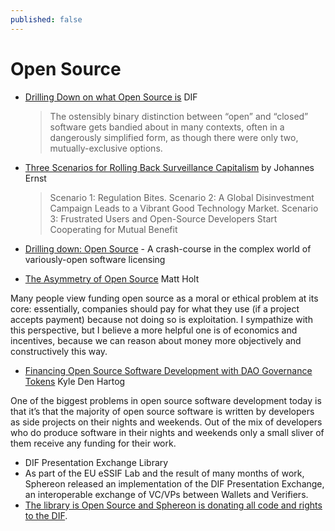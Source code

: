 ```yaml
---
published: false
---
```


# Open Source

* [Drilling Down on what Open Source is](https://medium.com/decentralized-identity/drilling-down-open-source-f50d1a4f2a76) DIF
    > The ostensibly binary distinction between “open” and “closed” software gets bandied about in many contexts, often in a dangerously simplified form, as though there were only two, mutually-exclusive options.
* [Three Scenarios for Rolling Back Surveillance Capitalism](https://reb00ted.org/tech/20201009-three-scenarios-rolling-back-surveillance-captialism/) by Johannes Ernst
    > Scenario 1: Regulation Bites. Scenario 2: A Global Disinvestment Campaign Leads to a Vibrant Good Technology Market. Scenario 3: Frustrated Users and Open-Source Developers Start Cooperating for Mutual Benefit
- [Drilling down: Open Source](https://medium.com/decentralized-identity/drilling-down-open-source-f50d1a4f2a76) - A crash-course in the complex world of variously-open software licensing
* [The Asymmetry of Open Source](https://matt.life/writing/the-asymmetry-of-open-source) Matt Holt

Many people view funding open source as a moral or ethical problem at its core: essentially, companies should pay for what they use (if a project accepts payment) because not doing so is exploitation. I sympathize with this perspective, but I believe a more helpful one is of economics and incentives, because we can reason about money more objectively and constructively this way.

* [Financing Open Source Software Development with DAO Governance Tokens](https://kyledenhartog.com/sustainable-OS-dev-daos/) Kyle Den Hartog

One of the biggest problems in open source software development today is that it’s that the majority of open source software is written by developers as side projects on their nights and weekends. Out of the mix of developers who do produce software in their nights and weekends only a small sliver of them receive any funding for their work.
- DIF Presentation Exchange Library
- As part of the EU eSSIF Lab and the result of many months of work, Sphereon released an implementation of the DIF Presentation Exchange, an interoperable exchange of VC/VPs between Wallets and Verifiers.
- [The library is Open Source and Sphereon is donating all code and rights to the DIF](https://github.com/Sphereon-Opensource/pex).

